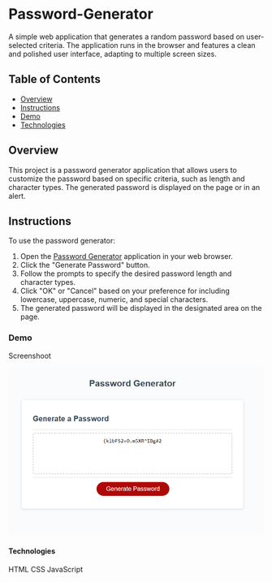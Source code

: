 # Password-Generator
A simple web application that generates a random password based on user-selected criteria. The application runs in the browser and features a clean and polished user interface, adapting to multiple screen sizes.

## Table of Contents
- [Overview](#overview)
- [Instructions](#instructions)
- [Demo](#demo)
- [Technologies](#technologies)



## Overview

This project is a password generator application that allows users to customize the password based on specific criteria, such as length and character types. The generated password is displayed on the page or in an alert.

## Instructions

To use the password generator:

1. Open the [Password Generator](#) application in your web browser.
2. Click the "Generate Password" button.
3. Follow the prompts to specify the desired password length and character types.
4. Click "OK" or "Cancel" based on your preference for including lowercase, uppercase, numeric, and special characters.
5. The generated password will be displayed in the designated area on the page.


### Demo 


Screenshoot 

![Alt text](image.png)
#### Technologies 
HTML
CSS
JavaScript


